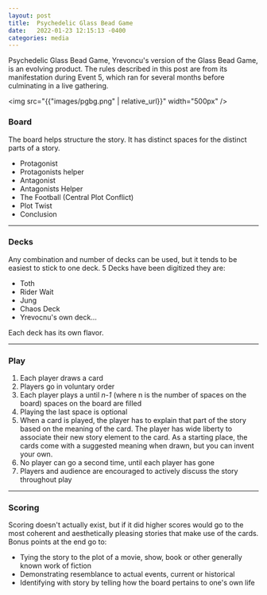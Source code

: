 ```yaml
---
layout: post
title:  Psychedelic Glass Bead Game
date:   2022-01-23 12:15:13 -0400
categories: media
---
```


Psychedelic Glass Bead Game, Yrevoncu's version of the Glass Bead Game, is an evolving product.
The rules described in this post are from its manifestation during Event 5, which ran for several
months before culminating in a live gathering.

<img src="{{"images/pgbg.png" | relative_url}}" width="500px" />

<h3>Board</h3>
<p>The board helps structure the story. It has distinct spaces for the distinct parts of a story.</p>
<ul class="list-none">
  <li>Protagonist</li>
  <li>Protagonists helper</li>
  <li>Antagonist</li>
  <li>Antagonists Helper</li>
  <li>The Football (Central Plot Conflict)</li>
  <li>Plot Twist</li>
  <li>Conclusion</li>
</ul>

<hr />

<h3>Decks</h3>
  <p>Any combination and number of decks can be used, but it tends to be easiest to stick to one deck. 5 Decks have
    been digitized they are:</p>
  <ul class="list-none">
    <li>Toth</li>
    <li>Rider Wait</li>
    <li>Jung</li>
    <li>Chaos Deck</li>
    <li>Yrevocnu's own deck...</li>
  </ul>
  <p>Each deck has its own flavor.</p>

  <hr />

<h3>Play</h3>
  <ol class="text-left">
    <li>Each player draws a card</li>
    <li>Players go in voluntary order</li>
    <li>Each player plays a until <em>n-1</em> (where n is the number of spaces on the board) spaces on the board are filled
    </li>
    <li>Playing the last space is optional</li>
    <li>When a card is played, the player has to explain that part of the story based on the meaning of the card.
      The
      player has wide liberty to associate their new story element to the card. As a starting place, the cards come
      with a suggested meaning when drawn, but you can invent your own.</li>
    <li>No player can go a second time, until each player has gone</li>
    <li>Players and audience are encouraged to actively discuss the story throughout play</li>
  </ol>

  <hr />

  <h3>Scoring</h3>

  <p>Scoring doesn't actually exist, but if it did higher scores would go to the most coherent and aesthetically
    pleasing stories that make use of the cards. Bonus points at the end go to:</p>

  <ul class="list-none">
    <li>Tying the story to the plot of a movie, show, book or other generally known work of fiction</li>
    <li>Demonstrating resemblance to actual events, current or historical</li>
    <li>Identifying with story by telling how the board pertains to one's own life</li>
  </ul>
